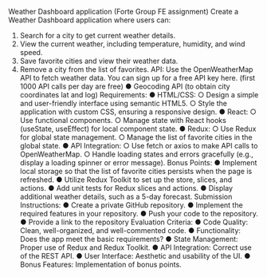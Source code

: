 Weather Dashboard application (Forte Group FE
assignment)
Create a Weather Dashboard application where users can:

1. Search for a city to get current weather details.
2. View the current weather, including temperature, humidity, and wind speed.
3. Save favorite cities and view their weather data.
4. Remove a city from the list of favorites.
   API:
   Use the OpenWeatherMap API to fetch weather data. You can sign up for a free API key here. (first
   1000 API calls per day are free)
   ● Geocoding API (to obtain city coordinates lat and log)
   Requirements:
   ● HTML/CSS:
   ○ Design a simple and user-friendly interface using semantic HTML5.
   ○ Style the application with custom CSS, ensuring a responsive design.
   ● React:
   ○ Use functional components.
   ○ Manage state with React hooks (useState, useEffect) for local component state.
   ● Redux:
   ○ Use Redux for global state management.
   ○ Manage the list of favorite cities in the global state.
   ● API Integration:
   ○ Use fetch or axios to make API calls to OpenWeatherMap.
   ○ Handle loading states and errors gracefully (e.g., display a loading spinner or error
   message).
   Bonus Points:
   ● Implement local storage so that the list of favorite cities persists when the page is refreshed.
   ● Utilize Redux Toolkit to set up the store, slices, and actions.
   ● Add unit tests for Redux slices and actions.
   ● Display additional weather details, such as a 5-day forecast.
   Submission Instructions:
   ● Create a private GitHub repository.
   ● Implement the required features in your repository.
   ● Push your code to the repository.
   ● Provide a link to the repository
   Evaluation Criteria:
   ● Code Quality: Clean, well-organized, and well-commented code.
   ● Functionality: Does the app meet the basic requirements?
   ● State Management: Proper use of Redux and Redux Toolkit.
   ● API Integration: Correct use of the REST API.
   ● User Interface: Aesthetic and usability of the UI.
   ● Bonus Features: Implementation of bonus points.
